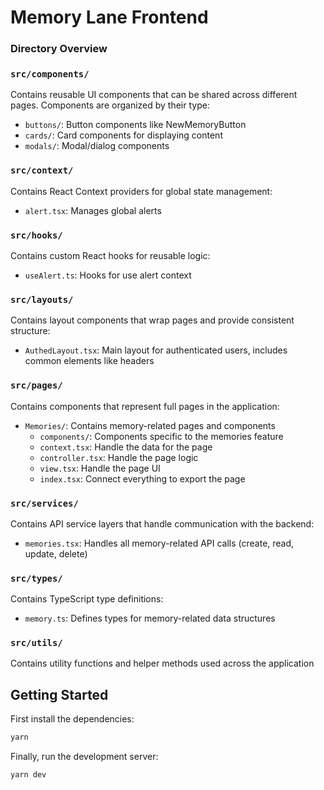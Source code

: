 # Memory Lane Frontend

### Directory Overview

### `src/components/`

Contains reusable UI components that can be shared across different pages. Components are organized by their type:

- `buttons/`: Button components like NewMemoryButton
- `cards/`: Card components for displaying content
- `modals/`: Modal/dialog components

### `src/context/`

Contains React Context providers for global state management:

- `alert.tsx`: Manages global alerts

### `src/hooks/`

Contains custom React hooks for reusable logic:

- `useAlert.ts`: Hooks for use alert context

### `src/layouts/`

Contains layout components that wrap pages and provide consistent structure:

- `AuthedLayout.tsx`: Main layout for authenticated users, includes common elements like headers

### `src/pages/`

Contains components that represent full pages in the application:

- `Memories/`: Contains memory-related pages and components
  - `components/`: Components specific to the memories feature
  - `context.tsx`: Handle the data for the page
  - `controller.tsx`: Handle the page logic
  - `view.tsx`: Handle the page UI
  - `index.tsx`: Connect everything to export the page

### `src/services/`

Contains API service layers that handle communication with the backend:

- `memories.tsx`: Handles all memory-related API calls (create, read, update, delete)

### `src/types/`

Contains TypeScript type definitions:

- `memory.ts`: Defines types for memory-related data structures

### `src/utils/`

Contains utility functions and helper methods used across the application

## Getting Started

First install the dependencies:

```bash
yarn
```

Finally, run the development server:

```bash
yarn dev
```